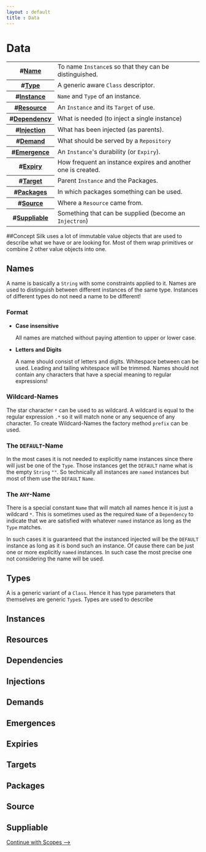 ```yaml
---
layout : default
title : Data
---
```

# Data

<table class='toc'>
	<tr><th>#<a href="#Name">Name</a></th><td>To name <code>Instance</code>s so that they can be distinguished.</td></tr>
	<tr><th>#<a href="#Type">Type</a></th><td>A generic aware <code>Class</code> descriptor.</td></tr>
	<tr><th>#<a href="#Instance">Instance</a></th><td><code>Name</code> and <code>Type</code> of an instance.</td></tr>
	<tr><th>#<a href="#Resource">Resource</a></th><td>An <code>Instance</code> and its <code>Target</code> of use.</td></tr>
	<tr><th>#<a href="#Dependency">Dependency</a></th><td>What is needed (to inject a single instance)</td></tr>
	<tr><th>#<a href="#Injection">Injection</a></th><td>What has been injected (as parents).</td></tr>
	<tr><th>#<a href="#Demand">Demand</a></th><td>What should be served by a <code>Repository</code></td></tr>
	<tr><th>#<a href="#Emergence">Emergence</a></th><td>An <code>Instance</code>'s durability (or <code>Expiry</code>).</td></tr>
	<tr><th>#<a href="#Expiry">Expiry</a></th><td>How frequent an instance expires and another one is created.</td></tr>
	<tr><th>#<a href="#Target">Target</a></th><td>Parent <code>Instance</code> and the <cpde>Packages</code>.</td></tr>
	<tr><th>#<a href="#Packages">Packages</a></th><td>In which packages something can be used.</td></tr>
	<tr><th>#<a href="#Source">Source</a></th><td>Where a <code>Resource</code> came from.</td></tr>
	<tr><th>#<a href="#Suppliable">Suppliable</a></th><td>Something that can be supplied (become an <code>Injectron</code>)</td></tr>
</table>

##Concept
Silk uses a lot of immutable value objects that are used to describe what we have or are looking for. 
Most of them wrap primitives or combine 2 other value objects into one.

## <a id="Name"></a>Names
A name is basically a `String` with some constraints applied to it. 
Names are used to distinguish between different instances of the same type. 
Instances of different types do not need a name to be different! 
 

### Format
- **Case insensitive** 

	All names are matched without paying attention to upper or lower case. 
- **Letters and Digits**

	A name should consist of letters and digits. Whitespace between can be used. Leading and tailing whitespace will be trimmed. 
	Names should not contain any characters that have a special meaning to regular expressions!

### Wildcard-Names
The star character `*` can be used to as wildcard. A wildcard is equal to the regular expression `.*` so it will match none or any sequence of any character.
To create Wildcard-Names the factory method `prefix` can be used.

### The `DEFAULT`-Name
In the most cases it is not needed to explicitly name instances since there will just be one of the `Type`. 
Those instances get the `DEFAULT` name what is the empty `String` `""`. 
So technically all instances are `named` instances but most of them use the `DEFAULT` `Name`.

### The `ANY`-Name 
There is a special constant `Name` that will match all names hence it is just a wildcard `*`. This is
sometimes used as the required `Name` of a `Dependency` to indicate that we are satisfied with whatever `named` instance as long as the `Type` matches.

In such cases it is guaranteed that the instanced injected will be the `DEFAULT` instance as long as it is bond such an instance.
Of cause there can be just one or more explicitly `named` instances. In such case the most precise one not considering the name will be used.  

## <a id="Type"></a>Types
A is a generic variant of a `Class`. Hence it has type parameters that themselves are generic `Type`s. Types are used to describe 

## <a id="Instance"></a>Instances
## <a id="Resource"></a>Resources
## <a id="Dependency"></a>Dependencies
## <a id="Injection"></a>Injections
## <a id="Demand"></a>Demands
## <a id="Emergence"></a>Emergences
## <a id="Expiry"></a>Expiries
## <a id="Target"></a>Targets
## <a id="Packages"></a>Packages
## <a id="Source"></a>Source
## <a id="Suppliable"></a>Suppliable

 <a class='next' href="scopes.html">Continue with Scopes --&gt;</a>